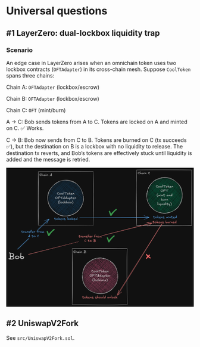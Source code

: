 # Universal questions

## #1 LayerZero: dual-lockbox liquidity trap

### Scenario

An edge case in LayerZero arises when an omnichain token uses two lockbox contracts (`OFTAdapter`) in its cross-chain mesh. Suppose `CoolToken` spans three chains:

Chain A: `OFTAdapter` (lockbox/escrow)

Chain B: `OFTAdapter` (lockbox/escrow)

Chain C: `OFT` (mint/burn)

A → C: Bob sends tokens from A to C. Tokens are locked on A and minted on C. ✅ Works.

C → B: Bob now sends from C to B. Tokens are burned on C (tx succeeds ✅), but the destination on B is a lockbox with no liquidity to release. The destination tx reverts, and Bob’s tokens are effectively stuck until liquidity is added and the message is retried.

![image](image.png)

## #2 UniswapV2Fork

See `src/UniswapV2Fork.sol`.

